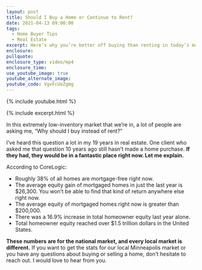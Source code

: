 ```yaml
---
layout: post
title: Should I Buy a Home or Continue to Rent?
date: 2021-04-13 09:00:00
tags:
  - Home Buyer Tips
  - Real Estate
excerpt: Here’s why you’re better off buying than renting in today’s market.
enclosure:
pullquote:
enclosure_type: video/mp4
enclosure_time:
use_youtube_image: true
youtube_alternate_image:
youtube_code: VgvFcUeZgmg
---
```

{% include youtube.html %}

{% include excerpt.html %}

In this extremely low-inventory market that we’re in, a lot of people are asking me, “Why should I buy instead of rent?”

I’ve heard this question a lot in my 19 years in real estate. One client who asked me that question 10 years ago still hasn’t made a home purchase. **If they had, they would be in a fantastic place right now. Let me explain.**

According to CoreLogic:&nbsp;

* Roughly 38% of all homes are mortgage-free right now.&nbsp;
* The average equity gain of mortgaged homes in just the last year is $26,300. You won’t be able to find that kind of return anywhere else right now.
* The average equity of mortgaged homes right now is greater than $200,000.
* There was a 16.9% increase in total homeowner equity last year alone.&nbsp;
* Total homeowner equity reached over $1.5 trillion dollars in the United States.

**These numbers are for the national market, and every local market is different.** If you want to get the stats for our local Minneapolis market or you have any questions about buying or selling a home, don’t hesitate to reach out. I would love to hear from you.
